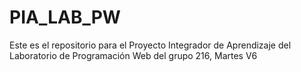 # PIA_LAB_PW
Este es el repositorio para el Proyecto Integrador de Aprendizaje del Laboratorio de Programación Web del grupo 216, Martes V6
